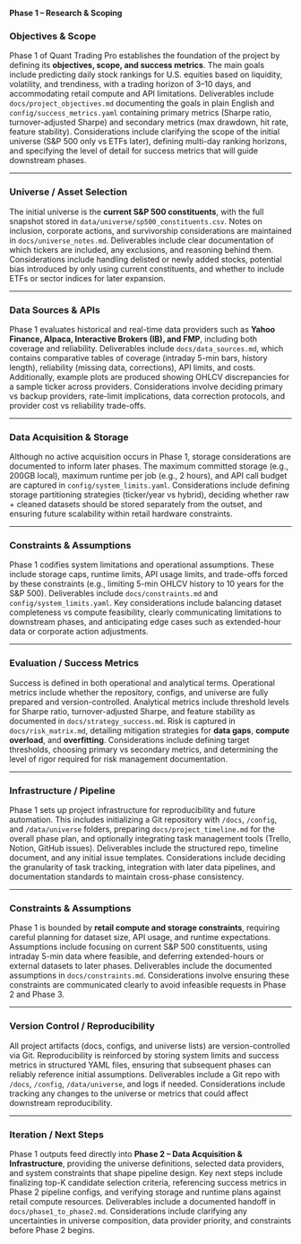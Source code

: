 **Phase 1 – Research & Scoping**

### **Objectives & Scope**

Phase 1 of Quant Trading Pro establishes the foundation of the project by defining its **objectives, scope, and success metrics**. The main goals include predicting daily stock rankings for U.S. equities based on liquidity, volatility, and trendiness, with a trading horizon of 3–10 days, and accommodating retail compute and API limitations. Deliverables include `docs/project_objectives.md` documenting the goals in plain English and `config/success_metrics.yaml` containing primary metrics (Sharpe ratio, turnover-adjusted Sharpe) and secondary metrics (max drawdown, hit rate, feature stability). Considerations include clarifying the scope of the initial universe (S&P 500 only vs ETFs later), defining multi-day ranking horizons, and specifying the level of detail for success metrics that will guide downstream phases.

---

### **Universe / Asset Selection**

The initial universe is the **current S&P 500 constituents**, with the full snapshot stored in `data/universe/sp500_constituents.csv`. Notes on inclusion, corporate actions, and survivorship considerations are maintained in `docs/universe_notes.md`. Deliverables include clear documentation of which tickers are included, any exclusions, and reasoning behind them. Considerations include handling delisted or newly added stocks, potential bias introduced by only using current constituents, and whether to include ETFs or sector indices for later expansion.

---

### **Data Sources & APIs**

Phase 1 evaluates historical and real-time data providers such as **Yahoo Finance, Alpaca, Interactive Brokers (IB), and FMP**, including both coverage and reliability. Deliverables include `docs/data_sources.md`, which contains comparative tables of coverage (intraday 5-min bars, history length), reliability (missing data, corrections), API limits, and costs. Additionally, example plots are produced showing OHLCV discrepancies for a sample ticker across providers. Considerations involve deciding primary vs backup providers, rate-limit implications, data correction protocols, and provider cost vs reliability trade-offs.

---

### **Data Acquisition & Storage**

Although no active acquisition occurs in Phase 1, storage considerations are documented to inform later phases. The maximum committed storage (e.g., 200GB local), maximum runtime per job (e.g., 2 hours), and API call budget are captured in `config/system_limits.yaml`. Considerations include defining storage partitioning strategies (ticker/year vs hybrid), deciding whether raw + cleaned datasets should be stored separately from the outset, and ensuring future scalability within retail hardware constraints.

---

### **Constraints & Assumptions**

Phase 1 codifies system limitations and operational assumptions. These include storage caps, runtime limits, API usage limits, and trade-offs forced by these constraints (e.g., limiting 5-min OHLCV history to 10 years for the S&P 500). Deliverables include `docs/constraints.md` and `config/system_limits.yaml`. Key considerations include balancing dataset completeness vs compute feasibility, clearly communicating limitations to downstream phases, and anticipating edge cases such as extended-hour data or corporate action adjustments.

---

### **Evaluation / Success Metrics**

Success is defined in both operational and analytical terms. Operational metrics include whether the repository, configs, and universe are fully prepared and version-controlled. Analytical metrics include threshold levels for Sharpe ratio, turnover-adjusted Sharpe, and feature stability as documented in `docs/strategy_success.md`. Risk is captured in `docs/risk_matrix.md`, detailing mitigation strategies for **data gaps**, **compute overload**, and **overfitting**. Considerations include defining target thresholds, choosing primary vs secondary metrics, and determining the level of rigor required for risk management documentation.

---

### **Infrastructure / Pipeline**

Phase 1 sets up project infrastructure for reproducibility and future automation. This includes initializing a Git repository with `/docs`, `/config`, and `/data/universe` folders, preparing `docs/project_timeline.md` for the overall phase plan, and optionally integrating task management tools (Trello, Notion, GitHub issues). Deliverables include the structured repo, timeline document, and any initial issue templates. Considerations include deciding the granularity of task tracking, integration with later data pipelines, and documentation standards to maintain cross-phase consistency.

---

### **Constraints & Assumptions**

Phase 1 is bounded by **retail compute and storage constraints**, requiring careful planning for dataset size, API usage, and runtime expectations. Assumptions include focusing on current S&P 500 constituents, using intraday 5-min data where feasible, and deferring extended-hours or external datasets to later phases. Deliverables include the documented assumptions in `docs/constraints.md`. Considerations involve ensuring these constraints are communicated clearly to avoid infeasible requests in Phase 2 and Phase 3.

---

### **Version Control / Reproducibility**

All project artifacts (docs, configs, and universe lists) are version-controlled via Git. Reproducibility is reinforced by storing system limits and success metrics in structured YAML files, ensuring that subsequent phases can reliably reference initial assumptions. Deliverables include a Git repo with `/docs`, `/config`, `/data/universe`, and logs if needed. Considerations include tracking any changes to the universe or metrics that could affect downstream reproducibility.

---

### **Iteration / Next Steps**

Phase 1 outputs feed directly into **Phase 2 – Data Acquisition & Infrastructure**, providing the universe definitions, selected data providers, and system constraints that shape pipeline design. Key next steps include finalizing top-K candidate selection criteria, referencing success metrics in Phase 2 pipeline configs, and verifying storage and runtime plans against retail compute resources. Deliverables include a documented handoff in `docs/phase1_to_phase2.md`. Considerations include clarifying any uncertainties in universe composition, data provider priority, and constraints before Phase 2 begins.
